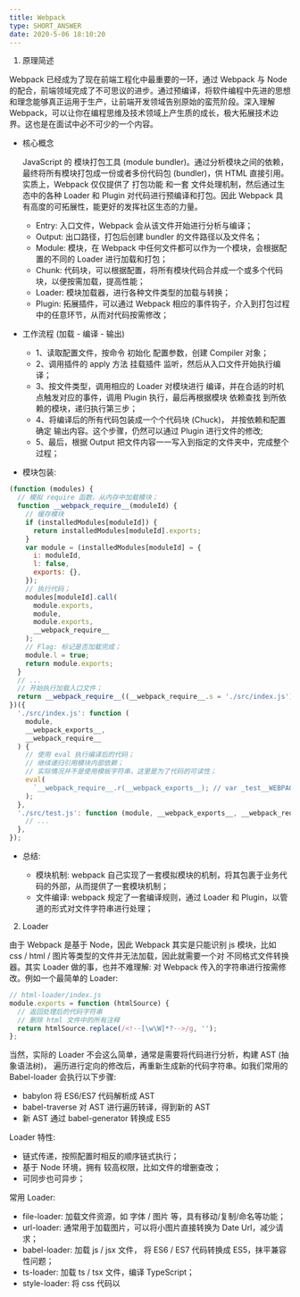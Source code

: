 ```yaml
---
title: Webpack
type: SHORT_ANSWER
date: 2020-5-06 18:10:20
---
```


1. 原理简述

Webpack 已经成为了现在前端工程化中最重要的一环，通过 Webpack 与 Node 的配合，前端领域完成了不可思议的进步。通过预编译，将软件编程中先进的思想和理念能够真正运用于生产，让前端开发领域告别原始的蛮荒阶段。深入理解 Webpack，可以让你在编程思维及技术领域上产生质的成长，极大拓展技术边界。这也是在面试中必不可少的一个内容。

- 核心概念

  JavaScript 的 模块打包工具 (module bundler)。通过分析模块之间的依赖，最终将所有模块打包成一份或者多份代码包 (bundler)，供 HTML 直接引用。实质上，Webpack 仅仅提供了 打包功能 和一套 文件处理机制，然后通过生态中的各种 Loader 和 Plugin 对代码进行预编译和打包。因此 Webpack 具有高度的可拓展性，能更好的发挥社区生态的力量。

  - Entry: 入口文件，Webpack 会从该文件开始进行分析与编译；
  - Output: 出口路径，打包后创建 bundler 的文件路径以及文件名；
  - Module: 模块，在 Webpack 中任何文件都可以作为一个模块，会根据配置的不同的 Loader 进行加载和打包；
  - Chunk: 代码块，可以根据配置，将所有模块代码合并成一个或多个代码块，以便按需加载，提高性能；
  - Loader: 模块加载器，进行各种文件类型的加载与转换；
  - Plugin: 拓展插件，可以通过 Webpack 相应的事件钩子，介入到打包过程中的任意环节，从而对代码按需修改；

- 工作流程 (加载 - 编译 - 输出)

  - 1、读取配置文件，按命令 初始化 配置参数，创建 Compiler 对象；
  - 2、调用插件的 apply 方法 挂载插件 监听，然后从入口文件开始执行编译；
  - 3、按文件类型，调用相应的 Loader 对模块进行 编译，并在合适的时机点触发对应的事件，调用 Plugin 执行，最后再根据模块 依赖查找 到所依赖的模块，递归执行第三步；
  - 4、将编译后的所有代码包装成一个个代码块 (Chuck)， 并按依赖和配置确定 输出内容。这个步骤，仍然可以通过 Plugin 进行文件的修改;
  - 5、最后，根据 Output 把文件内容一一写入到指定的文件夹中，完成整个过程；

- 模块包装:

```js
(function (modules) {
  // 模拟 require 函数，从内存中加载模块；
  function __webpack_require__(moduleId) {
    // 缓存模块
    if (installedModules[moduleId]) {
      return installedModules[moduleId].exports;
    }
    var module = (installedModules[moduleId] = {
      i: moduleId,
      l: false,
      exports: {},
    });
    // 执行代码；
    modules[moduleId].call(
      module.exports,
      module,
      module.exports,
      __webpack_require__
    );
    // Flag: 标记是否加载完成；
    module.l = true;
    return module.exports;
  }
  // ...
  // 开始执行加载入口文件；
  return __webpack_require__((__webpack_require__.s = './src/index.js'));
})({
  './src/index.js': function (
    module,
    __webpack_exports__,
    __webpack_require__
  ) {
    // 使用 eval 执行编译后的代码；
    // 继续递归引用模块内部依赖；
    // 实际情况并不是使用模板字符串，这里是为了代码的可读性；
    eval(
      `__webpack_require__.r(__webpack_exports__); // var _test__WEBPACK_IMPORTED_MODULE_0__ = __webpack_require__("test", ./src/test.js");`
    );
  },
  './src/test.js': function (module, __webpack_exports__, __webpack_require__) {
    // ...
  },
});
```

- 总结:

  - 模块机制: webpack 自己实现了一套模拟模块的机制，将其包裹于业务代码的外部，从而提供了一套模块机制；
  - 文件编译: webpack 规定了一套编译规则，通过 Loader 和 Plugin，以管道的形式对文件字符串进行处理；

2. Loader

由于 Webpack 是基于 Node，因此 Webpack 其实是只能识别 js 模块，比如 css / html / 图片等类型的文件并无法加载，因此就需要一个对 不同格式文件转换器。其实 Loader 做的事，也并不难理解: 对 Webpack 传入的字符串进行按需修改。例如一个最简单的 Loader:

```js
// html-loader/index.js
module.exports = function (htmlSource) {
  // 返回处理后的代码字符串
  // 删除 html 文件中的所有注释
  return htmlSource.replace(/<!--[\w\W]*?-->/g, '');
};
```

当然，实际的 Loader 不会这么简单，通常是需要将代码进行分析，构建 AST (抽象语法树)， 遍历进行定向的修改后，再重新生成新的代码字符串。如我们常用的 Babel-loader 会执行以下步骤:

- babylon 将 ES6/ES7 代码解析成 AST
- babel-traverse 对 AST 进行遍历转译，得到新的 AST
- 新 AST 通过 babel-generator 转换成 ES5

Loader 特性:

- 链式传递，按照配置时相反的顺序链式执行；
- 基于 Node 环境，拥有 较高权限，比如文件的增删查改；
- 可同步也可异步；

常用 Loader:

- file-loader: 加载文件资源，如 字体 / 图片 等，具有移动/复制/命名等功能；
- url-loader: 通常用于加载图片，可以将小图片直接转换为 Date Url，减少请求；
- babel-loader: 加载 js / jsx 文件， 将 ES6 / ES7 代码转换成 ES5，抹平兼容性问题；
- ts-loader: 加载 ts / tsx 文件，编译 TypeScript；
- style-loader: 将 css 代码以<style>标签的形式插入到 html 中；
- css-loader: 分析@import 和 url()，引用 css 文件与对应的资源；
- postcss-loader: 用于 css 的兼容性处理，具有众多功能，例如 添加前缀，单位转换 等；
- less-loader / sass-loader: css 预处理器，在 css 中新增了许多语法，提高了开发效率；

编写原则:

- 单一原则: 每个 Loader 只做一件事；
- 链式调用: Webpack 会按顺序链式调用每个 Loader；
- 统一原则: 遵循 Webpack 制定的设计规则和结构，输入与输出均为字符串，各个 Loader 完全独立，即插即用；

3. Plugin

插件系统是 Webpack 成功的一个关键性因素。在编译的整个生命周期中，Webpack 会触发许多事件钩子，Plugin 可以监听这些事件，根据需求在相应的时间点对打包内容进行定向的修改。

- 一个最简单的 plugin 是这样的:

  ```js
  class Plugin {
    // 注册插件时，会调用 apply 方法
    // apply 方法接收 compiler 对象
    // 通过 compiler 上提供的 Api，可以对事件进行监听，执行相应的操作
    apply(compiler) {
      // compilation 是监听每次编译循环
      // 每次文件变化，都会生成新的 compilation 对象并触发该事件
      compiler.plugin('compilation', function (compilation) {});
    }
  }
  ```

- 注册插件:

  ```js
  // webpack.config.js
  module.export = {
    plugins: [new Plugin(options)],
  };
  ```

- 事件流机制:

  Webpack 就像工厂中的一条产品流水线。原材料经过 Loader 与 Plugin 的一道道处理，最后输出结果。

  - 通过链式调用，按顺序串起一个个 Loader；
  - 通过事件流机制，让 Plugin 可以插入到整个生产过程中的每个步骤中；

Webpack 事件流编程范式的核心是基础类 Tapable，是一种 观察者模式 的实现事件的订阅与广播：

```js
const { SyncHook } = require('tapable');

const hook = new SyncHook(['arg']);

// 订阅
hook.tap('event', (arg) => {
  // 'event-hook'
  console.log(arg);
});

// 广播
hook.call('event-hook');
```

Webpack 中两个最重要的类 Compiler 与 Compilation 便是继承于 Tapable，也拥有这样的事件流机制。

- Compiler: 可以简单的理解为 Webpack 实例，它包含了当前 Webpack 中的所有配置信息，如 options， loaders, plugins 等信息，全局唯一，只在启动时完成初始化创建，随着生命周期逐一传递；

- Compilation: 可以称为 编译实例。当监听到文件发生改变时，Webpack 会创建一个新的 Compilation 对象，开始一次新的编译。它包含了当前的输入资源，输出资源，变化的文件等，同时通过它提供的 api，可以监听每次编译过程中触发的事件钩子；

- 区别:

  - Compiler 全局唯一，且从启动生存到结束；
  - Compilation 对应每次编译，每轮编译循环均会重新创建；

- 常用 Plugin:

  - UglifyJsPlugin: 压缩、混淆代码；
  - CommonsChunkPlugin: 代码分割；
  - ProvidePlugin: 自动加载模块；
  - html-webpack-plugin: 加载 html 文件，并引入 css / js 文件；
  - extract-text-webpack-plugin / mini-css-extract-plugin: 抽离样式，生成 css 文件；
  - DefinePlugin: 定义全局变量；
  - optimize-css-assets-webpack-plugin: CSS 代码去重；
  - webpack-bundle-analyzer: 代码分析；
  - compression-webpack-plugin: 使用 gzip 压缩 js 和 css；
  - happypack: 使用多进程，加速代码构建；
  - EnvironmentPlugin: 定义环境变量；

4. 编译优化

- 代码优化:

  - 无用代码消除，是许多编程语言都具有的优化手段，这个过程称为 DCE (dead code elimination)，即 删除不可能执行的代码；

    - 例如我们的 UglifyJs，它就会帮我们在生产环境中删除不可能被执行的代码，例如:

    ```js
    var fn = function () {
      return 1;
      // 下面代码便属于 不可能执行的代码；
      // 通过 UglifyJs (Webpack4+ 已内置) 便会进行 DCE；
      var a = 1;
      return a;
    };
    ```

  - 摇树优化 (Tree-shaking)，这是一种形象比喻。我们把打包后的代码比喻成一棵树，这里其实表示的就是，通过工具 "摇" 我们打包后的 js 代码，将没有使用到的无用代码 "摇" 下来 (删除)。即 消除那些被 引用了但未被使用 的模块代码。

    - 原理: 由于是在编译时优化，因此最基本的前提就是语法的静态分析，ES6 的模块机制 提供了这种可能性。不需要运行时，便可进行代码字面上的静态分析，确定相应的依赖关系。
    - 问题: 具有 副作用 的函数无法被 tree-shaking。

      - 在引用一些第三方库，需要去观察其引入的代码量是不是符合预期；
      - 尽量写纯函数，减少函数的副作用；
      - 可使用 webpack-deep-scope-plugin，可以进行作用域分析，减少此类情况的发生，但仍需要注意；

- code-spliting: 代码分割 技术，将代码分割成多份进行 懒加载 或 异步加载，避免打包成一份后导致体积过大，影响页面的首屏加载；

  - Webpack 中使用 SplitChunksPlugin 进行拆分；
  - 按 页面 拆分: 不同页面打包成不同的文件；
  - 按 功能 拆分:

    - 将类似于播放器，计算库等大模块进行拆分后再懒加载引入；
    - 提取复用的业务代码，减少冗余代码；

  - 按 文件修改频率 拆分: 将第三方库等不常修改的代码单独打包，而且不改变其文件 hash 值，能最大化运用浏览器的缓存；

- scope hoisting: 作用域提升，将分散的模块划分到同一个作用域中，避免了代码的重复引入，有效减少打包后的代码体积和运行时的内存损耗；

- 编译性能优化:

  - 升级至 最新 版本的 webpack，能有效提升编译性能；
  - 使用 dev-server / 模块热替换 (HMR) 提升开发体验；
    - 监听文件变动 忽略 node_modules 目录能有效提高监听时的编译效率；
  - 缩小编译范围:

    - modules: 指定模块路径，减少递归搜索；
    - mainFields: 指定入口文件描述字段，减少搜索；
    - noParse: 避免对非模块化文件的加载；
    - includes/exclude: 指定搜索范围/排除不必要的搜索范围；
    - alias: 缓存目录，避免重复寻址；

  - babel-loader:

    - 忽略 node_moudles，避免编译第三方库中已经被编译过的代码；
    - 使用 cacheDirectory，可以缓存编译结果，避免多次重复编译；

  - 多进程并发:

    - webpack-parallel-uglify-plugin: 可多进程并发压缩 js 文件，提高压缩速度；
    - HappyPack: 多进程并发文件的 Loader 解析；

  - 第三方库模块缓存:

    - DLLPlugin 和 DLLReferencePlugin 可以提前进行打包并缓存，避免每次都重新编译；

  - 使用分析:

    - Webpack Analyse / webpack-bundle-analyzer 对打包后的文件进行分析，寻找可优化的地方；
    - 配置 profile：true，对各个编译阶段耗时进行监控，寻找耗时最多的地方；

  - source-map:

    - 开发: cheap-module-eval-source-map；
    - 生产: hidden-source-map；

链接：https://juejin.cn/post/6844903830979608584
